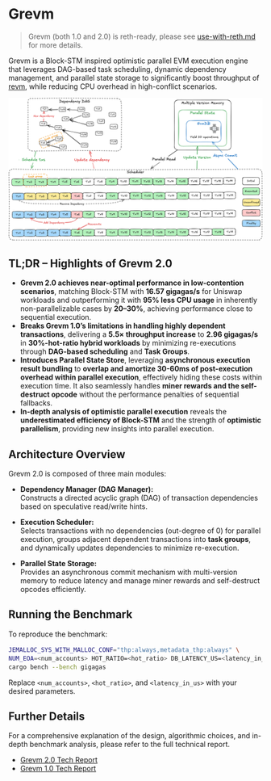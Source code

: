 # Grevm

> Grevm (both 1.0 and 2.0) is reth-ready, please see [use-with-reth.md](docs/use-with-reth.md) for more details.

Grevm is a Block-STM inspired optimistic parallel EVM execution engine that leverages DAG-based task scheduling, dynamic
dependency management, and parallel state storage to significantly boost throughput of
[revm](https://github.com/bluealloy/revm), while reducing CPU overhead in high-conflict scenarios.

![Design Diagram](docs/v2/images/g2design.png)

## **TL;DR – Highlights of Grevm 2.0**

- **Grevm 2.0 achieves near-optimal performance in low-contention scenarios**, matching Block-STM with **16.57
  gigagas/s** for Uniswap workloads and outperforming it with **95% less CPU usage** in inherently non-parallelizable
  cases by **20–30%**, achieving performance close to sequential execution.
- **Breaks Grevm 1.0’s limitations in handling highly dependent transactions**, delivering a **5.5× throughput
  increase** to **2.96 gigagas/s** in **30%-hot-ratio hybrid workloads** by minimizing re-executions through **DAG-based
  scheduling** and **Task Groups**.
- **Introduces Parallel State Store**, leveraging **asynchronous execution result bundling** to **overlap and amortize
  30-60ms of post-execution overhead within parallel execution**, effectively hiding these costs within execution time.
  It also seamlessly handles **miner rewards and the self-destruct opcode** without the performance penalties of
  sequential fallbacks.
- **In-depth analysis of optimistic parallel execution** reveals the **underestimated efficiency of Block-STM** and the
  strength of **optimistic parallelism**, providing new insights into parallel execution.

## Architecture Overview

Grevm 2.0 is composed of three main modules:

- **Dependency Manager (DAG Manager):**  
  Constructs a directed acyclic graph (DAG) of transaction dependencies based on speculative read/write hints.

- **Execution Scheduler:**  
  Selects transactions with no dependencies (out-degree of 0) for parallel execution, groups adjacent dependent
  transactions into **task groups**, and dynamically updates dependencies to minimize re-execution.

- **Parallel State Storage:**  
  Provides an asynchronous commit mechanism with multi-version memory to reduce latency and manage miner rewards and
  self-destruct opcodes efficiently.

## Running the Benchmark

To reproduce the benchmark:

```bash
JEMALLOC_SYS_WITH_MALLOC_CONF="thp:always,metadata_thp:always" \
NUM_EOA=<num_accounts> HOT_RATIO=<hot_ratio> DB_LATENCY_US=<latency_in_us> \
cargo bench --bench gigagas
```

Replace `<num_accounts>`, `<hot_ratio>`, and `<latency_in_us>` with your desired parameters.

## Further Details

For a comprehensive explanation of the design, algorithmic choices, and in-depth benchmark analysis, please refer to the
full technical report.

- [Grevm 2.0 Tech Report](docs/v2/grevm2.md)
- [Grevm 1.0 Tech Report](docs/v1/README.md)
